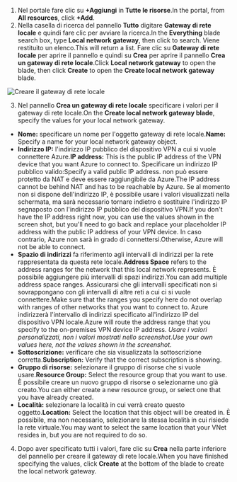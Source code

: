 1. <span data-ttu-id="895b6-101">Nel portale fare clic su **+Aggiungi** in **Tutte le risorse**.</span><span class="sxs-lookup"><span data-stu-id="895b6-101">In the portal, from **All resources**, click **+Add**.</span></span> 
2. <span data-ttu-id="895b6-102">Nella casella di ricerca del pannello **Tutto** digitare **Gateway di rete locale** e quindi fare clic per avviare la ricerca.</span><span class="sxs-lookup"><span data-stu-id="895b6-102">In the **Everything** blade search box, type **Local network gateway**, then click to search.</span></span> <span data-ttu-id="895b6-103">Viene restituito un elenco.</span><span class="sxs-lookup"><span data-stu-id="895b6-103">This will return a list.</span></span> <span data-ttu-id="895b6-104">Fare clic su **Gateway di rete locale** per aprire il pannello e quindi su **Crea** per aprire il pannello **Crea un gateway di rete locale**.</span><span class="sxs-lookup"><span data-stu-id="895b6-104">Click **Local network gateway** to open the blade, then click **Create** to open the **Create local network gateway** blade.</span></span>

  ![Creare il gateway di rete locale](./media/vpn-gateway-add-lng-s2s-rm-portal-include/createlng.png)

3. <span data-ttu-id="895b6-106">Nel pannello **Crea un gateway di rete locale** specificare i valori per il gateway di rete locale.</span><span class="sxs-lookup"><span data-stu-id="895b6-106">On the **Create local network gateway blade**, specify the values for your local network gateway.</span></span>

  - <span data-ttu-id="895b6-107">**Nome:** specificare un nome per l'oggetto gateway di rete locale.</span><span class="sxs-lookup"><span data-stu-id="895b6-107">**Name:** Specify a name for your local network gateway object.</span></span>
  - <span data-ttu-id="895b6-108">**Indirizzo IP:** l'indirizzo IP pubblico del dispositivo VPN a cui si vuole connettere Azure.</span><span class="sxs-lookup"><span data-stu-id="895b6-108">**IP address:** This is the public IP address of the VPN device that you want Azure to connect to.</span></span> <span data-ttu-id="895b6-109">Specificare un indirizzo IP pubblico valido:</span><span class="sxs-lookup"><span data-stu-id="895b6-109">Specify a valid public IP address.</span></span> <span data-ttu-id="895b6-110">non può essere protetto da NAT e deve essere raggiungibile da Azure.</span><span class="sxs-lookup"><span data-stu-id="895b6-110">The IP address cannot be behind NAT and has to be reachable by Azure.</span></span> <span data-ttu-id="895b6-111">Se al momento non si dispone dell'indirizzo IP, è possibile usare i valori visualizzati nella schermata, ma sarà necessario tornare indietro e sostituire l'indirizzo IP segnaposto con l'indirizzo IP pubblico del dispositivo VPN.</span><span class="sxs-lookup"><span data-stu-id="895b6-111">If you don't have the IP address right now, you can use the values shown in the screen shot, but you'll need to go back and replace your placeholder IP address with the public IP address of your VPN device.</span></span> <span data-ttu-id="895b6-112">In caso contrario, Azure non sarà in grado di connettersi.</span><span class="sxs-lookup"><span data-stu-id="895b6-112">Otherwise, Azure will not be able to connect.</span></span>
  - <span data-ttu-id="895b6-113">**Spazio di indirizzi** fa riferimento agli intervalli di indirizzi per la rete rappresentata da questa rete locale.</span><span class="sxs-lookup"><span data-stu-id="895b6-113">**Address Space** refers to the address ranges for the network that this local network represents.</span></span> <span data-ttu-id="895b6-114">È possibile aggiungere più intervalli di spazi indirizzi.</span><span class="sxs-lookup"><span data-stu-id="895b6-114">You can add multiple address space ranges.</span></span> <span data-ttu-id="895b6-115">Assicurarsi che gli intervalli specificati non si sovrappongano con gli intervalli di altre reti a cui ci si vuole connettere.</span><span class="sxs-lookup"><span data-stu-id="895b6-115">Make sure that the ranges you specify here do not overlap with ranges of other networks that you want to connect to.</span></span> <span data-ttu-id="895b6-116">Azure indirizzerà l'intervallo di indirizzi specificato all'indirizzo IP del dispositivo VPN locale.</span><span class="sxs-lookup"><span data-stu-id="895b6-116">Azure will route the address range that you specify to the on-premises VPN device IP address.</span></span> <span data-ttu-id="895b6-117">*Usare i valori personalizzati, non i valori mostrati nello screenshot*.</span><span class="sxs-lookup"><span data-stu-id="895b6-117">*Use your own values here, not the values shown in the screenshot*.</span></span>
  - <span data-ttu-id="895b6-118">**Sottoscrizione:** verificare che sia visualizzata la sottoscrizione corretta.</span><span class="sxs-lookup"><span data-stu-id="895b6-118">**Subscription:** Verify that the correct subscription is showing.</span></span>
  - <span data-ttu-id="895b6-119">**Gruppo di risorse:** selezionare il gruppo di risorse che si vuole usare.</span><span class="sxs-lookup"><span data-stu-id="895b6-119">**Resource Group:** Select the resource group that you want to use.</span></span> <span data-ttu-id="895b6-120">È possibile creare un nuovo gruppo di risorse o selezionarne uno già creato.</span><span class="sxs-lookup"><span data-stu-id="895b6-120">You can either create a new resource group, or select one that you have already created.</span></span>
  - <span data-ttu-id="895b6-121">**Località:** selezionare la località in cui verrà creato questo oggetto.</span><span class="sxs-lookup"><span data-stu-id="895b6-121">**Location:** Select the location that this object will be created in.</span></span> <span data-ttu-id="895b6-122">È possibile, ma non necessario, selezionare la stessa località in cui risiede la rete virtuale.</span><span class="sxs-lookup"><span data-stu-id="895b6-122">You may want to select the same location that your VNet resides in, but you are not required to do so.</span></span>

4. <span data-ttu-id="895b6-123">Dopo aver specificato tutti i valori, fare clic su **Crea** nella parte inferiore del pannello per creare il gateway di rete locale.</span><span class="sxs-lookup"><span data-stu-id="895b6-123">When you have finished specifying the values, click **Create** at the bottom of the blade to create the local network gateway.</span></span>